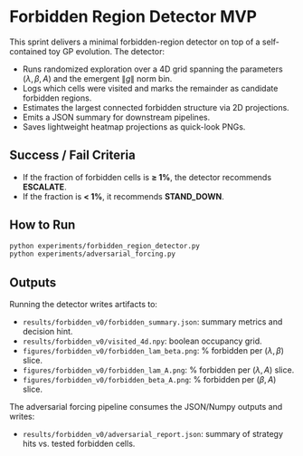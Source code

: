 # Forbidden Region Detector MVP

This sprint delivers a minimal forbidden-region detector on top of a self-contained toy GP evolution. The detector:

- Runs randomized exploration over a 4D grid spanning the parameters $(\lambda, \beta, A)$ and the emergent $\lVert g \rVert$ norm bin.
- Logs which cells were visited and marks the remainder as candidate forbidden regions.
- Estimates the largest connected forbidden structure via 2D projections.
- Emits a JSON summary for downstream pipelines.
- Saves lightweight heatmap projections as quick-look PNGs.

## Success / Fail Criteria

- If the fraction of forbidden cells is **≥ 1%**, the detector recommends **ESCALATE**.
- If the fraction is **< 1%**, it recommends **STAND_DOWN**.

## How to Run

```bash
python experiments/forbidden_region_detector.py
python experiments/adversarial_forcing.py
```

## Outputs

Running the detector writes artifacts to:

- `results/forbidden_v0/forbidden_summary.json`: summary metrics and decision hint.
- `results/forbidden_v0/visited_4d.npy`: boolean occupancy grid.
- `figures/forbidden_v0/forbidden_lam_beta.png`: % forbidden per $(\lambda, \beta)$ slice.
- `figures/forbidden_v0/forbidden_lam_A.png`: % forbidden per $(\lambda, A)$ slice.
- `figures/forbidden_v0/forbidden_beta_A.png`: % forbidden per $(\beta, A)$ slice.

The adversarial forcing pipeline consumes the JSON/Numpy outputs and writes:

- `results/forbidden_v0/adversarial_report.json`: summary of strategy hits vs. tested forbidden cells.

